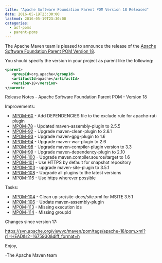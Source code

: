 ```yaml
---
title: "Apache Software Foundation Parent POM Version 18 Released"
date: 2016-05-19T23:30:00
lastmod: 2016-05-19T23:30:00
categories:
  - asf-poms
  - parent-poms
---
```

The Apache Maven team is pleased to announce the release of the 
[Apache Software Foundation Parent POM Version 18](https://maven.apache.org/pom/asf/).

You should specify the version in your project as parent like the following:

```xml
<parent>
   <groupId>org.apache</groupId>
   <artifactId>apache</artifactId>
   <version>18</version>
</parent>
```

<!-- more -->

Release Notes - Apache Software Foundation Parent POM - Version 18

Improvements:

 * [MPOM-60](https://issues.apache.org/jira/browse/MPOM-60) - Add DEPENDENCIES file to the exclude rule for apache-rat-plugin
 * [MPOM-78](https://issues.apache.org/jira/browse/MPOM-78) - Updated maven-assembly-plugin to 2.5.5
 * [MPOM-92](https://issues.apache.org/jira/browse/MPOM-92) - Upgrade maven-clean-plugin to 2.6.1
 * [MPOM-93](https://issues.apache.org/jira/browse/MPOM-93) - Upgrade maven-gpg-plugin to 1.6
 * [MPOM-94](https://issues.apache.org/jira/browse/MPOM-94) - Upgrade maven-war-plugin to 2.6
 * [MPOM-98](https://issues.apache.org/jira/browse/MPOM-98) - Upgrade maven-compiler-plugin version to 3.3
 * [MPOM-99](https://issues.apache.org/jira/browse/MPOM-99) - Upgrade maven-dependency-plugin to 2.10
 * [MPOM-100](https://issues.apache.org/jira/browse/MPOM-100) - Upgrade maven.compiler.source/target to 1.6
 * [MPOM-101](https://issues.apache.org/jira/browse/MPOM-101) - Use HTTPS by default for snapshot repository
 * [MPOM-103](https://issues.apache.org/jira/browse/MPOM-103) - upgrade maven-site-plugin to 3.5.1
 * [MPOM-108](https://issues.apache.org/jira/browse/MPOM-108) - Upgrade all plugins to the latest versions
 * [MPOM-116](https://issues.apache.org/jira/browse/MPOM-116) - Use https wherever possible

Tasks:

 * [MPOM-104](https://issues.apache.org/jira/browse/MPOM-104) - Clean up src/site-docs/site.xml for MSITE 3.5.1
 * [MPOM-106](https://issues.apache.org/jira/browse/MPOM-106) - Update maven-assembly-plugin
 * [MPOM-113](https://issues.apache.org/jira/browse/MPOM-113) - Missing execution ids
 * [MPOM-114](https://issues.apache.org/jira/browse/MPOM-114) - Missing groupId

Changes since version 17:

https://svn.apache.org/viewvc/maven/pom/tags/apache-18/pom.xml?r1=HEAD&r2=1675930&diff_format=h

Enjoy,
 
-The Apache Maven team

